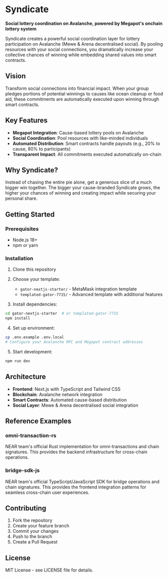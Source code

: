 # Syndicate

**Social lottery coordination on Avalanche, powered by Megapot's onchain lottery system**

Syndicate creates a powerful social coordination layer for lottery participation on Avalanche (Mewe & Arena decentralised social). By pooling resources with your social connections, you dramatically increase your collective chances of winning while embedding shared values into smart contracts.

## Vision

Transform social connections into financial impact. When your group pledges portions of potential winnings to causes like ocean cleanup or food aid, these commitments are automatically executed upon winning through smart contracts.

## Key Features

- **Megapot Integration**: Cause-based lottery pools on Avalanche
- **Social Coordination**: Pool resources with like-minded individuals
- **Automated Distribution**: Smart contracts handle payouts (e.g., 20% to cause, 80% to participants)
- **Transparent Impact**: All commitments executed automatically on-chain

## Why Syndicate?

Instead of chasing the entire pie alone, get a generous slice of a much bigger win together. The bigger your cause-branded Syndicate grows, the higher your chances of winning and creating impact while securing your personal share.

## Getting Started

### Prerequisites

- Node.js 18+
- npm or yarn

### Installation

1. Clone this repository
2. Choose your template:

   - `gator-nextjs-starter/` - MetaMask integration template
   - `templated-gator-7715/` - Advanced template with additional features

3. Install dependencies:

```bash
cd gator-nextjs-starter  # or templated-gator-7715
npm install
```

4. Set up environment:

```bash
cp .env.example .env.local
# Configure your Avalanche RPC and Megapot contract addresses
```

5. Start development:

```bash
npm run dev
```

## Architecture

- **Frontend**: Next.js with TypeScript and Tailwind CSS
- **Blockchain**: Avalanche network integration
- **Smart Contracts**: Automated cause-based distribution
- **Social Layer**: Mewe & Arena decentralised social integration

## Reference Examples

### omni-transaction-rs

NEAR team's official Rust implementation for omni-transactions and chain signatures. This provides the backend infrastructure for cross-chain operations.

### bridge-sdk-js

NEAR team's official TypeScript/JavaScript SDK for bridge operations and chain signatures. This provides the frontend integration patterns for seamless cross-chain user experiences.

## Contributing

1. Fork the repository
2. Create your feature branch
3. Commit your changes
4. Push to the branch
5. Create a Pull Request

## License

MIT License - see LICENSE file for details.
